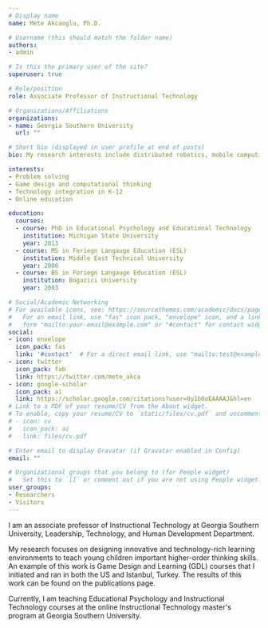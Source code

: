 ```yaml
---
# Display name
name: Mete Akcaoglu, Ph.D.

# Username (this should match the folder name)
authors:
- admin

# Is this the primary user of the site?
superuser: true

# Role/position
role: Associate Professor of Instructional Technology

# Organizations/Affiliations
organizations:
- name: Georgia Southern University
  url: ""

# Short bio (displayed in user profile at end of posts)
bio: My research interests include distributed robotics, mobile computing and programmable matter.

interests:
- Problem solving
- Game design and computational thinking
- Technology integration in K-12
- Online education

education:
  courses:
  - course: PhD in Educational Psychology and Educational Technology
    institution: Michigan State University
    year: 2013
  - course: MS in Foriegn Langauge Education (ESL)
    institution: Middle East Technical University
    year: 2008
  - course: BS in Foriegn Langauge Education (ESL)
    institution: Bogazici University
    year: 2003

# Social/Academic Networking
# For available icons, see: https://sourcethemes.com/academic/docs/page-builder/#icons
#   For an email link, use "fas" icon pack, "envelope" icon, and a link in the
#   form "mailto:your-email@example.com" or "#contact" for contact widget.
social:
- icon: envelope
  icon_pack: fas
  link: '#contact'  # For a direct email link, use "mailto:test@example.org".
- icon: twitter
  icon_pack: fab
  link: https://twitter.com/mete_akca
- icon: google-scholar
  icon_pack: ai
  link: https://scholar.google.com/citations?user=0y1b0oEAAAAJ&hl=en
# Link to a PDF of your resume/CV from the About widget.
# To enable, copy your resume/CV to `static/files/cv.pdf` and uncomment the lines below.
# - icon: cv
#   icon_pack: ai
#   link: files/cv.pdf

# Enter email to display Gravatar (if Gravatar enabled in Config)
email: ""

# Organizational groups that you belong to (for People widget)
#   Set this to `[]` or comment out if you are not using People widget.
user_groups:
- Researchers
- Visitors
---
```


I am an associate professor of Instructional Technology at Georgia Southern University, Leadership, Technology, and Human Development Department.

My research focuses on designing innovative and technology-rich learning environments to teach young children important higher-order thinking skills. An example of this work is Game Design and Learning (GDL) courses that I initiated and ran in both the US and Istanbul, Turkey. The results of this work can be found on the publications page.

Currently, I am teaching Educational Psychology and Instructional Technology courses at the online Instructional Technology master's program at Georgia Southern University.
